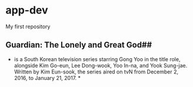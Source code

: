 # app-dev
My first repository
## Guardian: The Lonely and Great God##
* is a South Korean television series starring Gong Yoo in the title role, alongside Kim Go-eun, Lee Dong-wook, Yoo In-na, and Yook Sung-jae. Written by Kim Eun-sook, the series aired on tvN from December 2, 2016, to January 21, 2017. *
